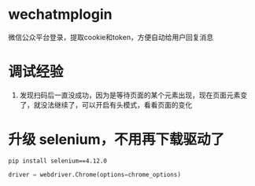 # wechatmplogin
微信公众平台登录，提取cookie和token，方便自动给用户回复消息


# 调试经验
1. 发现扫码后一直没成功，因为是等待页面的某个元素出现，现在页面元素变了，就没法继续了，可以开启有头模式，看看页面的变化

# 升级 selenium，不用再下载驱动了
```shell
pip install selenium==4.12.0              
```
```python
driver = webdriver.Chrome(options=chrome_options)
```